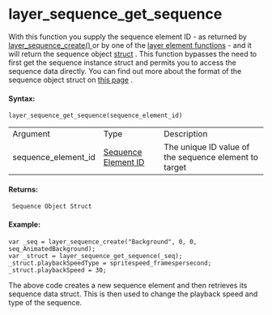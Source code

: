 # layer_sequence_get_sequence

With this function you supply the sequence element ID - as returned by [
layer_sequence_create() ](layer_sequence_create) or by one of the
[layer element
functions](../General_Layer_Functions/General_Layer_Functions) - and
it will return the sequence object
[struct](../../../../GML_Overview/Structs) . This function bypasses
the need to first get the sequence instance struct and permits you to
access the sequence data directly. You can find out more about the
format of the sequence object struct on [this
page](../../Sequences/Sequence_Structs/The_Sequence_Object_Struct) .

#### Syntax:

``` gml
layer_sequence_get_sequence(sequence_element_id)
```

|                     |                                                                                                                                              |                                                       |
|---------------------|----------------------------------------------------------------------------------------------------------------------------------------------|-------------------------------------------------------|
| Argument            | Type                                                                                                                                         | Description                                           |
| sequence_element_id |  [Sequence Element ID](../../../../../../GameMaker_Language/GML_Reference/Asset_Management/Rooms/Sequence_Layers/layer_sequence_create)  | The unique ID value of the sequence element to target |

#### Returns:

``` gml
 Sequence Object Struct
```

#### Example:

``` gml
var _seq = layer_sequence_create("Background", 0, 0, seq_AnimatedBackground);
var _struct = layer_sequence_get_sequence(_seq);
_struct.playbackSpeedType = spritespeed_framespersecond;
_struct.playbackSpeed = 30;
```

The above code creates a new sequence element and then retrieves its
sequence data struct. This is then used to change the playback speed and
type of the sequence.
